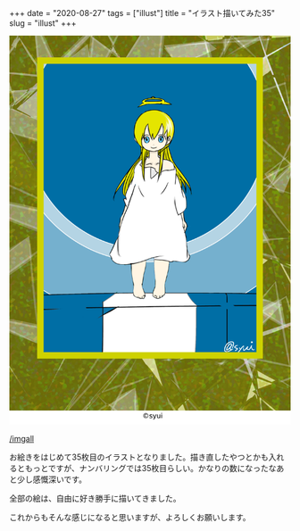 +++
date = "2020-08-27"
tags = ["illust"]
title = "イラスト描いてみた35"
slug = "illust"
+++

![](/img/yui_35.png)

[/imgall](/imgall)

お絵きをはじめて35枚目のイラストとなりました。描き直したやつとかも入れるともっとですが、ナンバリングでは35枚目らしい。かなりの数になったなあと少し感慨深いです。

全部の絵は、自由に好き勝手に描いてきました。

これからもそんな感じになると思いますが、よろしくお願いします。

